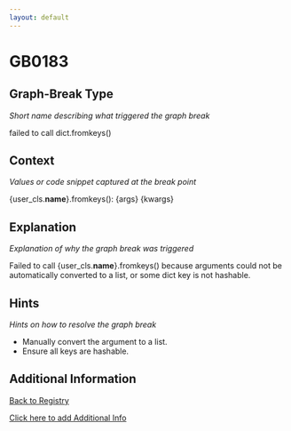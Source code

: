 ```yaml
---
layout: default
---
```

# GB0183

## Graph-Break Type
*Short name describing what triggered the graph break*

failed to call dict.fromkeys()

## Context
*Values or code snippet captured at the break point*

{user_cls.__name__}.fromkeys(): {args} {kwargs}

## Explanation
*Explanation of why the graph break was triggered*

Failed to call {user_cls.__name__}.fromkeys() because arguments could not be automatically converted to a list, or some dict key is not hashable.

## Hints
*Hints on how to resolve the graph break*

- Manually convert the argument to a list.
- Ensure all keys are hashable.


## Additional Information

<!-- ADDITIONAL INFORMATION START - Add custom information below this line -->

<!-- ADDITIONAL INFORMATION END -->

[Back to Registry](../index.html)

[Click here to add Additional Info](https://github.com/pytorch-labs/compile-graph-break-site/edit/main/docs/gb/gb0183.md)

